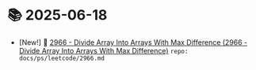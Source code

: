 # 📚 2025-06-18
- [New!] 📗 [2966 - Divide Array Into Arrays With Max Difference (2966 - Divide Array Into Arrays With Max Difference)](https://til.qriosity.dev/featured/ps/leetcode/2966) `repo: docs/ps/leetcode/2966.md`
